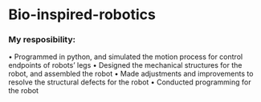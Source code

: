 # Bio-inspired-robotics

### My resposibility:
•	Programmed in python, and simulated the motion process for control endpoints of robots’ legs
•	Designed the mechanical structures for the robot, and assembled the robot 
•	Made adjustments and improvements to resolve the structural defects for the robot 
•	Conducted programming for the robot
